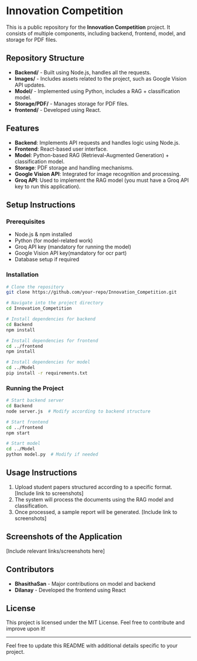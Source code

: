 # Innovation Competition

This is a public repository for the **Innovation Competition** project. It consists of multiple components, including backend, frontend, model, and storage for PDF files.

## Repository Structure


- **Backend/** - Built using Node.js, handles all the requests.
- **Images/** - Includes assets related to the project, such as Google Vision API updates.
- **Model/** - Implemented using Python, includes a RAG + classification model.
- **Storage/PDF/** - Manages storage for PDF files.
- **frontend/** - Developed using React.


## Features

- **Backend**: Implements API requests and handles logic using Node.js.
- **Frontend**: React-based user interface.
- **Model**: Python-based RAG (Retrieval-Augmented Generation) + classification model.
- **Storage**: PDF storage and handling mechanisms.
- **Google Vision API**: Integrated for image recognition and processing.
- **Groq API**: Used to implement the RAG model (you must have a Groq API key to run this application).

## Setup Instructions

### Prerequisites
- Node.js & npm installed
- Python (for model-related work)
- Groq API key (mandatory for running the model)
- Google Vision API key(mandatory for ocr part)
- Database setup if required

### Installation
```bash
# Clone the repository
git clone https://github.com/your-repo/Innovation_Competition.git

# Navigate into the project directory
cd Innovation_Competition

# Install dependencies for backend
cd Backend
npm install

# Install dependencies for frontend
cd ../frontend
npm install

# Install dependencies for model
cd ../Model
pip install -r requirements.txt
```

### Running the Project
```bash
# Start backend server
cd Backend
node server.js  # Modify according to backend structure

# Start frontend
cd ../frontend
npm start

# Start model
cd ../Model
python model.py  # Modify if needed
```

## Usage Instructions

1. Upload student papers structured according to a specific format. [Include link to screenshots]
2. The system will process the documents using the RAG model and classification.
3. Once processed, a sample report will be generated. [Include link to screenshots]

## Screenshots of the Application
[Include relevant links/screenshots here]

## Contributors
- **BhasithaSan** - Major contributions on model and backend
- **Dilanay** - Developed the frontend using React

## License
This project is licensed under the MIT License. Feel free to contribute and improve upon it!

---
Feel free to update this README with additional details specific to your project.

